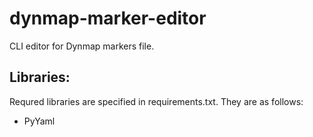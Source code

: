 # dynmap-marker-editor
CLI editor for Dynmap markers file.

## Libraries:
Requred libraries are specified in requirements.txt. They are as follows:
- PyYaml
